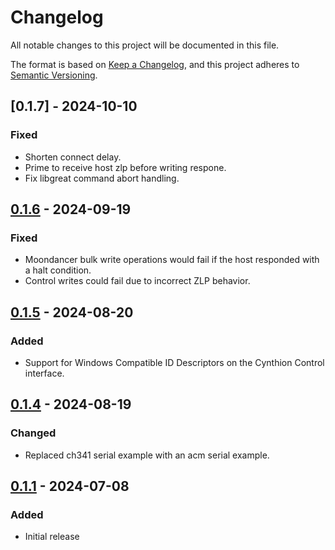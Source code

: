 # Changelog
All notable changes to this project will be documented in this file.

The format is based on [Keep a Changelog](https://keepachangelog.com/en/1.1.0/),
and this project adheres to [Semantic Versioning](https://semver.org/spec/v2.0.0.html).

<!--
## [Unreleased]
-->

## [0.1.7] - 2024-10-10
### Fixed
- Shorten connect delay.
- Prime to receive host zlp before writing respone.
- Fix libgreat command abort handling.

## [0.1.6] - 2024-09-19
### Fixed
- Moondancer bulk write operations would fail if the host responded with a halt condition.
- Control writes could fail due to incorrect ZLP behavior.


## [0.1.5] - 2024-08-20
### Added
* Support for Windows Compatible ID Descriptors on the Cynthion Control interface.

## [0.1.4] - 2024-08-19
### Changed
* Replaced ch341 serial example with an acm serial example.

## [0.1.1] - 2024-07-08
### Added
- Initial release

[Unreleased]: https://github.com/greatscottgadgets/cynthion/compare/0.1.6...HEAD
[0.1.6]: https://github.com/greatscottgadgets/cynthion/compare/0.1.5...0.1.6
[0.1.5]: https://github.com/greatscottgadgets/cynthion/compare/0.1.4...0.1.5
[0.1.4]: https://github.com/greatscottgadgets/cynthion/compare/0.1.1...0.1.4
[0.1.1]: https://github.com/greatscottgadgets/cynthion/releases/tag/0.1.1
